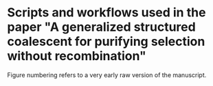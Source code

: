 # Scripts and workflows used in the paper "A generalized structured coalescent for purifying selection without recombination"

Figure numbering refers to a very early raw version of the manuscript.


